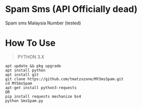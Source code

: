 # Spam Sms (API Officially dead)
Spam sms Malaysia Number (tested)

# How To Use
> PYTHON 3.X
```
apt update && pkg upgrade
apt install python
apt install git
git clone https://github.com/tmatzxzone/MYSmsSpam.git
cd MYSmsSpam
apt-get install python3-requests
OR
pip install requests mechanize bs4
python SmsSpam.py
```
